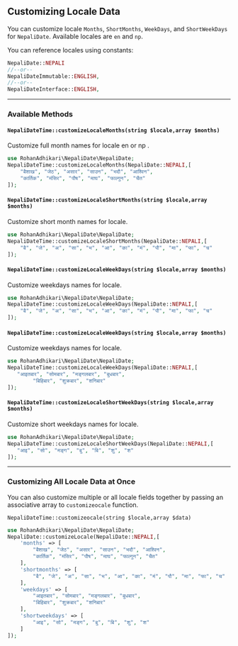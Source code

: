 ## Customizing Locale Data

You can customize locale `Months`, `ShortMonths`, `WeekDays`, and `ShortWeekDays` for `NepaliDate`.
Available locales are `en` and `np`.

You can reference locales using constants:

```php
NepaliDate::NEPALI
//--or--
NepaliDateImmutable::ENGLISH,
//--or--
NepaliDateInterface::ENGLISH,
```

---

### Available Methods

#### `NepaliDateTime::customizeLocaleMonths(string $locale,array $months)`

Customize full month names for locale en or np .

```php
use RohanAdhikari\NepaliDate\NepaliDate;
NepaliDateTime::customizeLocaleMonths(NepaliDate::NEPALI,[
    "बैशाख", "जेठ", "असार", "साउन", "भदौ", "आश्विन",
    "कार्तिक", "मंसिर", "पौष", "माघ", "फाल्गुन", "चैत"
]);
```

#### `NepaliDateTime::customizeLocaleShortMonths(string $locale,array $months)`

Customize short month names for locale.

```php
use RohanAdhikari\NepaliDate\NepaliDate;
NepaliDateTime::customizeLocaleShortMonths(NepaliDate::NEPALI,[
    "बै", "जे", "अ", "सा", "भ", "आ", "का", "मं", "पौ", "मा", "फा", "च"
]);
```

#### `NepaliDateTime::customizeLocaleWeekDays(string $locale,array $months)`

Customize weekdays names for locale.

```php
use RohanAdhikari\NepaliDate\NepaliDate;
NepaliDateTime::customizeLocaleWeekDays(NepaliDate::NEPALI,[
    "बै", "जे", "अ", "सा", "भ", "आ", "का", "मं", "पौ", "मा", "फा", "च"
]);
```

#### `NepaliDateTime::customizeLocaleWeekDays(string $locale,array $months)`

Customize weekdays names for locale.

```php
use RohanAdhikari\NepaliDate\NepaliDate;
NepaliDateTime::customizeLocaleWeekDays(NepaliDate::NEPALI,[
   "आइतबार", "सोमबार", "मङ्गलबार", "बुधबार",
        "बिहिबार", "शुक्रबार", "शनिबार"
]);
```

#### `NepaliDateTime::customizeLocaleShortWeekDays(string $locale,array $months)`

Customize short weekdays names for locale.

```php
use RohanAdhikari\NepaliDate\NepaliDate;
NepaliDateTime::customizeLocaleShortWeekDays(NepaliDate::NEPALI,[
   "आइ", "सो", "मङ्ग", "बु", "बि", "शु", "श"
]);
```

---

### Customizing All Locale Data at Once

You can also customize multiple or all locale fields together by passing an associative array to `customizeocale` function.

`NepaliDateTime::customizeocale(string $locale,array $data)`

```php
use RohanAdhikari\NepaliDate\NepaliDate;
NepaliDate::customizeLocale(NepaliDate::NEPALI,[
    'months' => [
        "बैशाख", "जेठ", "असार", "साउन", "भदौ", "आश्विन",
        "कार्तिक", "मंसिर", "पौष", "माघ", "फाल्गुन", "चैत"
    ],
    'shortmonths' => [
        "बै", "जे", "अ", "सा", "भ", "आ", "का", "मं", "पौ", "मा", "फा", "च"
    ],
    'weekdays' => [
        "आइतबार", "सोमबार", "मङ्गलबार", "बुधबार",
        "बिहिबार", "शुक्रबार", "शनिबार"
    ],
    'shortweekdays' => [
        "आइ", "सो", "मङ्ग", "बु", "बि", "शु", "श"
    ]
]);
```
